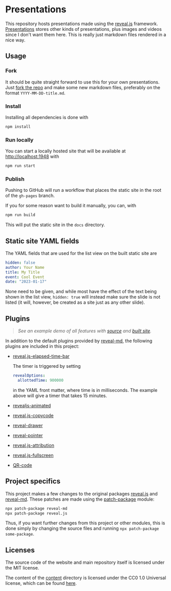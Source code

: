 # Presentations

This repository hosts presentations made using the [reveal.js] framework.
[Presentations] stores other kinds of presentations, plus images and videos since I
don't want them here. This is really just markdown files rendered in a nice way.

## Usage

### Fork

It should be quite straight forward to use this for your own presentations. Just
[fork the repo] and make some new markdown files, preferably on the format
`YYYY-MM-DD-title.md`.

### Install

Installing all dependencies is done with

```bash
npm install
```

### Run locally

You can start a locally hosted site that will be available at
[http://localhost:1948](http://localhost:1948) with

```bash
npm run start
```

### Publish

Pushing to GitHub will run a workflow that places the static site in the root of the
`gh-pages` branch.

If you for some reason want to build it manually, you can, with

```bash
npm run build
```

This will put the static site in the `docs` directory.

## Static site YAML fields

The YAML fields that are used for the list view on the built static site are

```yaml
hidden: false
author: Your Name
title: My Title
event: Cool Event
date: "2023-01-17"
```

None need to be given, and while most have the effect of the text being shown in the
list view, `hidden: true` will instead make sure the slide is not listed (it will,
however, be created as a site just as any other slide).

## Plugins

> _See an example demo of all features with [source] and [built site]._

In addition to the default plugins provided by [reveal-md], the following plugins are
included in this project:

- [reveal.js-elapsed-time-bar]

  The timer is triggered by setting

  ```yaml
  revealOptions:
    allottedTime: 900000
  ```

  in the YAML front matter, where time is in milliseconds. The example above will give a
  timer that takes 15 minutes.

- [revealjs-animated]

- [reveal.js-copycode]

- [reveal-drawer]

- [reveal-pointer]
- [reveal.js-attribution]
- [reveal.js-fullscreen]
- [QR-code]

## Project specifics

This project makes a few changes to the original packages [reveal.js] and [reveal-md].
These patches are made using the [patch-package] module:

```bash
npx patch-package reveal-md
npx patch-package reveal.js
```

Thus, if you want further changes from this project or other modules, this is done
simply by changing the source files and running `npx patch-package some-package`.

## Licenses

The source code of the website and main repository itself is licensed under the MIT
license.

The content of the [content](./content) directory is licensed under the CC0 1.0
Universal license, which can be found [here](./content/LICENSE).

[fork the repo]: https://github.com/engeir/slides/fork
[patch-package]: https://www.npmjs.com/package/patch-package
[presentations]: https://github.com/engeir/presentations
[reveal-drawer]: https://github.com/burnpiro/reveal-drawer
[reveal-md]: https://github.com/webpro/reveal-md
[reveal-pointer]: https://github.com/burnpiro/reveal-pointer
[reveal.js-copycode]: https://github.com/Martinomagnifico/reveal.js-copycode
[reveal.js-elapsed-time-bar]: https://github.com/tkrkt/reveal.js-elapsed-time-bar
[reveal.js-attribution]: https://github.com/rschmehl/reveal-plugins/tree/main/attribution
[reveal.js-fullscreen]: https://github.com/rajgoel/reveal.js-plugins/tree/master/fullscreen
[reveal.js]: https://revealjs.com
[revealjs-animated]: https://github.com/rogeralmeida/revealjs-animated
[QR-code]: https://github.com/bitjson/qr-code
[source]: https://github.com/engeir/slides/blob/main/content/2022-02-08-demo.md?plain=1
[built site]: https://slides.eirikenger.xyz/2022-02-08-demo.html
